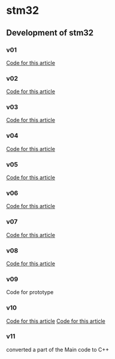 # stm32
## Development of stm32
### v01
[Code for this article](https://qiita.com/mitazet/items/59f953ecfaadd3092e08)
### v02
[Code for this article](https://qiita.com/mitazet/items/002e103380ee318c6ee2)
### v03
[Code for this article](https://qiita.com/mitazet/items/02f47f4c1162d0286efd)
### v04
[Code for this article](https://qiita.com/mitazet/items/2a264176dfad55dd009e)
### v05
[Code for this article](https://qiita.com/mitazet/items/9e333404505f47600ca7)
### v06
[Code for this article](https://qiita.com/mitazet/items/90d43aa54eed28ac7477)
### v07
[Code for this article](https://qiita.com/mitazet/items/211f9dfb63f4e358cf83)
### v08
[Code for this article](https://qiita.com/mitazet/items/af6f985238032ffd074b)
### v09
Code for prototype
### v10
[Code for this article](https://qiita.com/mitazet/items/67977385f501cd81e5d1)
[Code for this article](https://qiita.com/mitazet/items/2aeb0f08c1dc97277815)
### v11
converted a part of the Main code to C++
